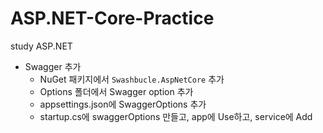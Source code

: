 # ASP.NET-Core-Practice
study ASP.NET 

- Swagger 추가
  - NuGet 패키지에서 `Swashbucle.AspNetCore` 추가
  - Options 폴더에서 Swagger option 추가
  - appsettings.json에 SwaggerOptions 추가
  - startup.cs에 swaggerOptions 만들고, app에 Use하고, service에 Add

